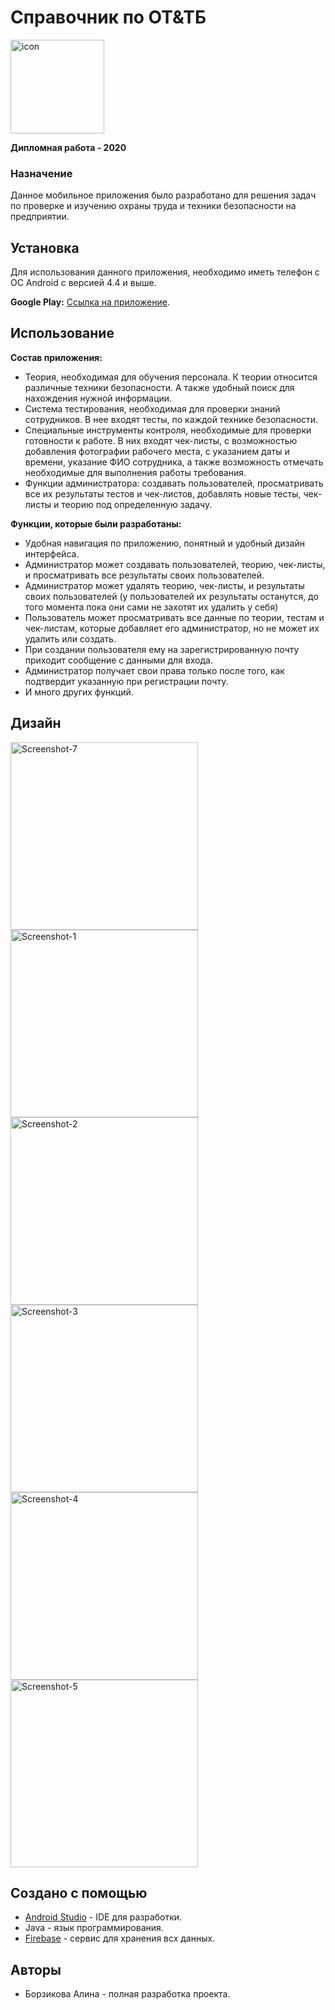 # Справочник по ОТ&ТБ
<p>
 <a href="https://imgbb.com/"><img src="https://i.ibb.co/470jRyq/icon.jpg" 
 alt="icon" border="0" height="150"></a>
</p>

**Дипломная работа - 2020**
### Назначение
Данное мобильное приложения было разработано для
решения задач по проверке и изучению охраны труда и техники безопасности на предприятии.

## Установка
Для использования данного приложения, необходимо иметь телефон с ОС Android с версией 4.4 и выше.

**Google Play:** [Ссылка на приложение](https://play.google.com/store/apps/details?id=com.daisybell.myapp).

## Использование

**Состав приложения:**
- Теория, необходимая для обучения персонала. К теории относится различные техники безопасности. А также удобный поиск для нахождения нужной информации.
- Система тестирования, необходимая для проверки знаний сотрудников. В нее входят тесты, по каждой технике безопасности.
- Специальные инструменты контроля, необходимые для проверки готовности к работе. В них входят чек-листы, с возможностью добавления фотографии рабочего места, с указанием даты и времени, указание ФИО сотрудника, а также возможность отмечать необходимые для выполнения работы требования.
- Функции администратора: создавать пользователей, просматривать все их результаты тестов и чек-листов, добавлять новые тесты, чек-листы и теорию под определенную задачу.

**Функции, которые были разработаны:**
- Удобная навигация по приложению, понятный и удобный дизайн интерфейса.
- Администратор может создавать пользователей, теорию, чек-листы, и просматривать все результаты своих пользователей.
- Администратор может удалять теорию, чек-листы, и результаты своих пользователей (у пользователей их результаты останутся, до того момента пока они сами не захотят их удалить у себя)
- Пользователь может просматривать все данные по теории, тестам и чек-листам, которые добавляет его администратор, но не может их удалить или создать.
- При создании пользователя ему на зарегистрированную почту приходит сообщение с данными для входа.
- Администратор получает свои права только после того, как подтвердит указанную при регистрации почту.
- И много других функций.

## Дизайн
<p>
 <a href="https://ibb.co/1Zyph6G"><img src="https://i.ibb.co/VVnhrmY/Screenshot-7.png"
  alt="Screenshot-7" border="0" height="300"></a>
 <a href="https://ibb.co/p1cLkz0"><img src="https://i.ibb.co/HK6H9zF/Screenshot-1.png"
  alt="Screenshot-1" border="0" height="300"></a>
 <a href="https://ibb.co/34d2J2W"><img src="https://i.ibb.co/ZGX5Z5K/Screenshot-2.png"
  alt="Screenshot-2" border="0" height="300"></a>
 <a href="https://ibb.co/j5m82Gd"><img src="https://i.ibb.co/rtYQSMg/Screenshot-3.png"
  alt="Screenshot-3" border="0" height="300"></a>
 <a href="https://ibb.co/tQd4nbt"><img src="https://i.ibb.co/LYG8BCW/Screenshot-4.png"
  alt="Screenshot-4" border="0" height="300"></a>
 <a href="https://ibb.co/x7YjZ1H"><img src="https://i.ibb.co/HHCzZtd/Screenshot-5.png"
  alt="Screenshot-5" border="0" height="300"></a>
</p>

## Создано с помощью
- [Android Studio](https://developer.android.com/studio) - IDE для разработки.
- Java - язык программирования.
- [Firebase](https://firebase.google.com/?hl=ru) - сервис для хранения всх данных.

## Авторы
- Борзикова Алина - полная разработка проекта.